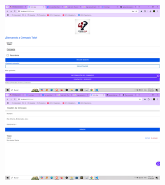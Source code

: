 ![Logo del Gimnasio](https://github.com/sparyock/programacion-movil-c3-q2/blob/main/assets/gimnasio.png)
![Logo del Gimnasio](https://github.com/sparyock/programacion-movil-c3-q2/blob/main/assets/crud.png)
